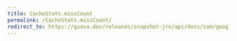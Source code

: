 ```yaml
---
title: CacheStats.missCount
permalink: /CacheStats.missCount/
redirect_to: https://guava.dev/releases/snapshot-jre/api/docs/com/google/common/cache/CacheStats.html#missCount--
---
```

